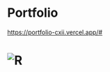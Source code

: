 # Portfolio
https://portfolio-cxii.vercel.app/#
# ![R](https://github.com/akarshi19/Portfolio/assets/93787305/14849cf6-73f9-4576-a561-970bfd02f6ad)


